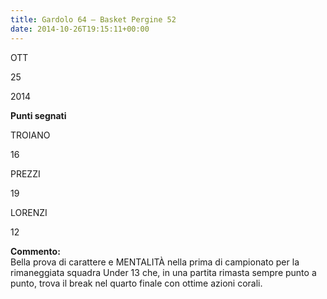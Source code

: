 ```yaml
---
title: Gardolo 64 – Basket Pergine 52
date: 2014-10-26T19:15:11+00:00
---
```

OTT

25

2014

**Punti segnati**

TROIANO

16

PREZZI

19

LORENZI

12

**Commento:**  
Bella prova di carattere e MENTALITÀ nella prima di campionato per la rimaneggiata squadra Under 13 che, in una partita rimasta sempre punto a punto, trova il break nel quarto finale con ottime azioni corali.